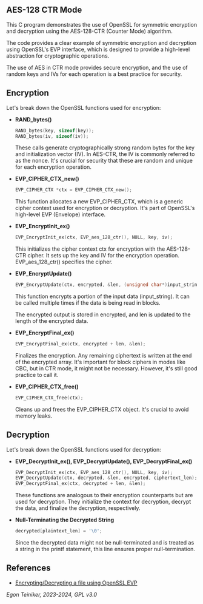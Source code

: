 ## AES-128 CTR Mode

This C program demonstrates the use of OpenSSL for symmetric encryption and decryption 
using the AES-128-CTR (Counter Mode) algorithm.

The code provides a clear example of symmetric encryption and decryption using OpenSSL's 
EVP interface, which is designed to provide a high-level abstraction for cryptographic 
operations. 

The use of AES in CTR mode provides secure encryption, and the use of random keys and 
IVs for each operation is a best practice for security.


## Encryption

Let's break down the OpenSSL functions used for encryption:

* **RAND_bytes()**
    ```C++
    RAND_bytes(key, sizeof(key)); 
    RAND_bytes(iv, sizeof(iv));
    ```
    These calls generate cryptographically strong random bytes for the key and initialization 
    vector (IV). In AES-CTR, the IV is commonly referred to as the nonce. It's crucial for 
    security that these are random and unique for each encryption operation.

* **EVP_CIPHER_CTX_new()**
    ```C++
    EVP_CIPHER_CTX *ctx = EVP_CIPHER_CTX_new();
    ```
    This function allocates a new EVP_CIPHER_CTX, which is a generic cipher context used 
    for encryption or decryption. It's part of OpenSSL's high-level EVP (Envelope) interface.

* **EVP_EncryptInit_ex()**
    ```C++
    EVP_EncryptInit_ex(ctx, EVP_aes_128_ctr(), NULL, key, iv);
    ```
    This initializes the cipher context ctx for encryption with the AES-128-CTR cipher. 
    It sets up the key and IV for the encryption operation. 
    EVP_aes_128_ctr() specifies the cipher.

* **EVP_EncryptUpdate()**
    ```C++
    EVP_EncryptUpdate(ctx, encrypted, &len, (unsigned char*)input_string, len);
    ```
    This function encrypts a portion of the input data (input_string). It can be 
    called multiple times if the data is being read in blocks. 
    
    The encrypted output is stored in encrypted, and len is updated to the length of 
    the encrypted data.

* **EVP_EncryptFinal_ex()**
    ```C++
    EVP_EncryptFinal_ex(ctx, encrypted + len, &len);
    ```
    Finalizes the encryption. Any remaining ciphertext is written at the end of the 
    encrypted array. It's important for block ciphers in modes like CBC, but in CTR mode, 
    it might not be necessary. However, it's still good practice to call it.


* **EVP_CIPHER_CTX_free()**
    ```C++
    EVP_CIPHER_CTX_free(ctx);
    ```
    Cleans up and frees the EVP_CIPHER_CTX object. It's crucial to avoid memory leaks.


## Decryption

Let's break down the OpenSSL functions used for decryption:

* **EVP_DecryptInit_ex(), EVP_DecryptUpdate(), EVP_DecryptFinal_ex()**
    ```C++
    EVP_DecryptInit_ex(ctx, EVP_aes_128_ctr(), NULL, key, iv);
    EVP_DecryptUpdate(ctx, decrypted, &len, encrypted, ciphertext_len);
    EVP_DecryptFinal_ex(ctx, decrypted + len, &len);
    ```
    These functions are analogous to their encryption counterparts but are used 
    for decryption. They initialize the context for decryption, decrypt the data, 
    and finalize the decryption, respectively.

* **Null-Terminating the Decrypted String**
    ```C++
    decrypted[plaintext_len] = '\0';
    ```
    Since the decrypted data might not be null-terminated and is treated as a 
    string in the printf statement, this line ensures proper null-termination.


## References

* [Encrypting/Decrypting a file using OpenSSL EVP](https://medium.com/@amit.kulkarni/encrypting-decrypting-a-file-using-openssl-evp-b26e0e4d28d4)

*Egon Teiniker, 2023-2024, GPL v3.0* 